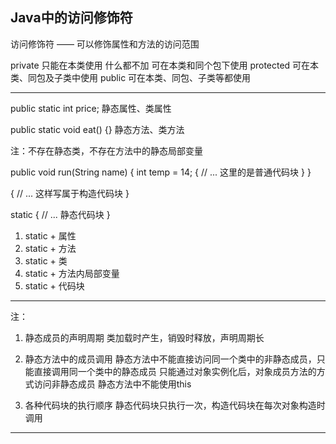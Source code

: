 ## Java中的访问修饰符

访问修饰符 —— 可以修饰属性和方法的访问范围

private 只能在本类使用
什么都不加 可在本类和同个包下使用
protected 可在本类、同包及子类中使用
public 可在本类、同包、子类等都使用

---

public static int price; 静态属性、类属性

public static void eat() {} 静态方法、类方法

注：不存在静态类，不存在方法中的静态局部变量

public void run(String name) {
  int temp = 14;
  {
    // ... 这里的是普通代码块
  }
}

{
  // ... 这样写属于构造代码块
}

static {
  // ... 静态代码块
}

1. static + 属性
2. static + 方法
3. static + 类
4. static + 方法内局部变量
5. static + 代码块

---

注：

1. 静态成员的声明周期
类加载时产生，销毁时释放，声明周期长

2. 静态方法中的成员调用
静态方法中不能直接访问同一个类中的非静态成员，只能直接调用同一个类中的静态成员
只能通过对象实例化后，对象成员方法的方式访问非静态成员
静态方法中不能使用this

3. 各种代码块的执行顺序
静态代码块只执行一次，构造代码块在每次对象构造时调用

---

